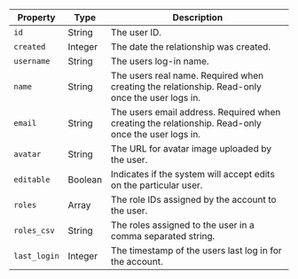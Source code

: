 | Property | Type | Description |
| -------- | ---- | ----------- |
| `id` | String | The user ID. |
| `created` | Integer | The date the relationship was created. |
| `username` | String | The users log-in name. |
| `name` | String | The users real name. Required when creating the relationship. Read-only once the user logs in. |
|  `email` | String | The users email address. Required when creating the relationship. Read-only once the user logs in. |
| `avatar` | String | The URL for avatar image uploaded by the user. |
| `editable` | Boolean | Indicates if the system will accept edits on the particular user. |
| `roles` | Array | The role IDs assigned by the account to the user. |
| `roles_csv` | String | The roles assigned to the user in a comma separated string. |
| `last_login` | Integer | The timestamp of the users last log in for the account. |
